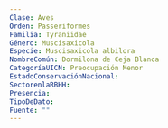 ```yaml
---
Clase: Aves
Orden: Passeriformes
Familia: Tyraniidae
Género: Muscisaxicola
Especie: Muscisaxicola albilora
NombreComún: Dormilona de Ceja Blanca
CategoríaUICN: Preocupación Menor
EstadoConservaciónNacional: 
SectorenlaRBHH: 
Presencia: 
TipoDeDato: 
Fuente: ""
---
```

